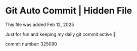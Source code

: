 # Git Auto Commit | Hidden File

This file was added Feb 12, 2025

Just for fun and keeping my daily git commit active 🤪

commit number: 325090
